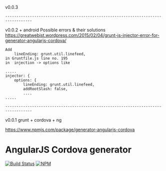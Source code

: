 

v0.0.3

	----------------------------------------------------------------------------------
v0.0.2	 + android
Possible errors & their solutions
	https://greatwebist.wordpress.com/2015/02/04/grunt-js-injector-error-for-generator-angularjs-cordova/
	
	Add 
		lineEnding: grunt.util.linefeed,
	in Gruntfile.js line no. 195
	in 	injection -> options like
	
	.....
	injector: {
		options: {
			lineEnding: grunt.util.linefeed,
			addRootSlash: false,
			....
	.....
	
	----------------------------------------------------------------------------------
v0.0.1	grunt + cordova + ng

https://www.npmjs.com/package/generator-angularjs-cordova
# AngularJS Cordova generator
[![Build Status](https://travis-ci.org/keshavos/generator-angularjs-cordova.svg)](https://travis-ci.org/keshavos/generator-angularjs-cordova)
[![NPM](https://nodei.co/npm/generator-angularjs-cordova.png?downloads=true)](https://nodei.co/npm/generator-angularjs-cordova/)
